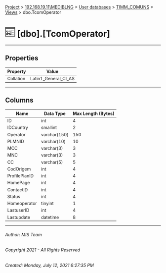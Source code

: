 #### 

[Project](../../../../index.md) > [192.168.19.11\\MEDIBLNG](../../../index.md) > [User databases](../../index.md) > [TIMM_COMUNS](../index.md) > [Views](Views.md) > dbo.TcomOperator

# ![Views](../../../../Images/View32.png) [dbo].[TcomOperator]

---

## <a name="#properties"></a>Properties

| Property | Value |
|---|---|
| Collation | Latin1_General_CI_AS |


---

## <a name="#columns"></a>Columns

| Name | Data Type | Max Length (Bytes) |
|---|---|---|
| ID | int | 4 |
| IDCountry | smallint | 2 |
| Operator | varchar(150) | 150 |
| PLMNID | varchar(10) | 10 |
| MCC | varchar(3) | 3 |
| MNC | varchar(3) | 3 |
| CC | varchar(5) | 5 |
| CodOrigem | int | 4 |
| ProfilePlanID | int | 4 |
| HomePage | int | 4 |
| ContactID | int | 4 |
| Status | int | 4 |
| Homeoperator | tinyint | 1 |
| LastuserID | int | 4 |
| Lastupdate | datetime | 8 |


---

###### Author:  MIS Team

###### Copyright 2021 - All Rights Reserved

###### Created: Monday, July 12, 2021 6:27:35 PM

